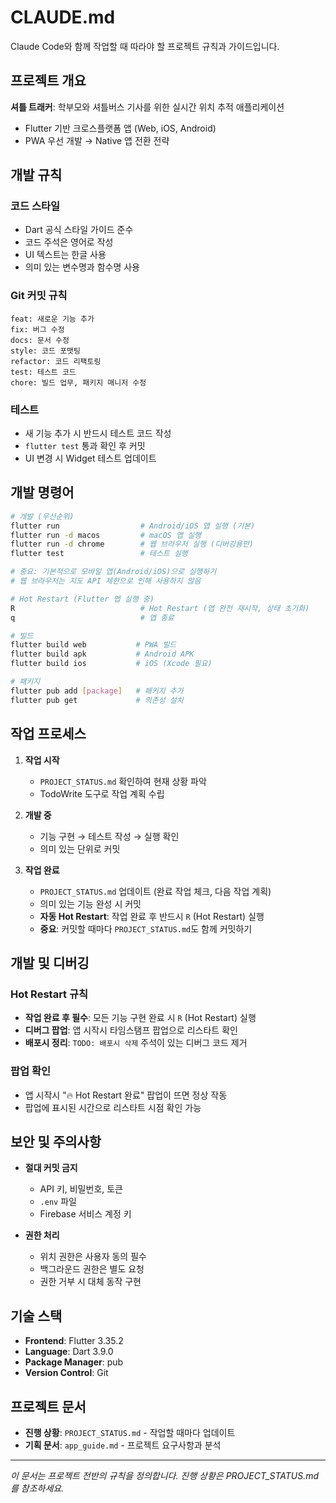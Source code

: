 # CLAUDE.md

Claude Code와 함께 작업할 때 따라야 할 프로젝트 규칙과 가이드입니다.

## 프로젝트 개요

**셔틀 트래커**: 학부모와 셔틀버스 기사를 위한 실시간 위치 추적 애플리케이션
- Flutter 기반 크로스플랫폼 앱 (Web, iOS, Android)
- PWA 우선 개발 → Native 앱 전환 전략

## 개발 규칙

### 코드 스타일
- Dart 공식 스타일 가이드 준수
- 코드 주석은 영어로 작성
- UI 텍스트는 한글 사용
- 의미 있는 변수명과 함수명 사용

### Git 커밋 규칙
```
feat: 새로운 기능 추가
fix: 버그 수정
docs: 문서 수정
style: 코드 포맷팅
refactor: 코드 리팩토링
test: 테스트 코드
chore: 빌드 업무, 패키지 매니저 수정
```

### 테스트
- 새 기능 추가 시 반드시 테스트 코드 작성
- `flutter test` 통과 확인 후 커밋
- UI 변경 시 Widget 테스트 업데이트

## 개발 명령어

```bash
# 개발 (우선순위)
flutter run                  # Android/iOS 앱 실행 (기본)
flutter run -d macos         # macOS 앱 실행
flutter run -d chrome        # 웹 브라우저 실행 (디버깅용만)
flutter test                 # 테스트 실행

# 중요: 기본적으로 모바일 앱(Android/iOS)으로 실행하기
# 웹 브라우저는 지도 API 제한으로 인해 사용하지 않음

# Hot Restart (Flutter 앱 실행 중)
R                            # Hot Restart (앱 완전 재시작, 상태 초기화)
q                            # 앱 종료

# 빌드
flutter build web           # PWA 빌드
flutter build apk           # Android APK
flutter build ios           # iOS (Xcode 필요)

# 패키지
flutter pub add [package]   # 패키지 추가
flutter pub get             # 의존성 설치
```

## 작업 프로세스

1. **작업 시작**
   - `PROJECT_STATUS.md` 확인하여 현재 상황 파악
   - TodoWrite 도구로 작업 계획 수립

2. **개발 중**
   - 기능 구현 → 테스트 작성 → 실행 확인
   - 의미 있는 단위로 커밋

3. **작업 완료**
   - `PROJECT_STATUS.md` 업데이트 (완료 작업 체크, 다음 작업 계획)
   - 의미 있는 기능 완성 시 커밋
   - **자동 Hot Restart**: 작업 완료 후 반드시 `R` (Hot Restart) 실행
   - **중요**: 커밋할 때마다 `PROJECT_STATUS.md`도 함께 커밋하기

## 개발 및 디버깅

### Hot Restart 규칙
- **작업 완료 후 필수**: 모든 기능 구현 완료 시 `R` (Hot Restart) 실행
- **디버그 팝업**: 앱 시작시 타임스탬프 팝업으로 리스타트 확인
- **배포시 정리**: `TODO: 배포시 삭제` 주석이 있는 디버그 코드 제거

### 팝업 확인
- 앱 시작시 "🔥 Hot Restart 완료" 팝업이 뜨면 정상 작동
- 팝업에 표시된 시간으로 리스타트 시점 확인 가능

## 보안 및 주의사항

- **절대 커밋 금지**
  - API 키, 비밀번호, 토큰
  - `.env` 파일
  - Firebase 서비스 계정 키

- **권한 처리**
  - 위치 권한은 사용자 동의 필수
  - 백그라운드 권한은 별도 요청
  - 권한 거부 시 대체 동작 구현

## 기술 스택

- **Frontend**: Flutter 3.35.2
- **Language**: Dart 3.9.0
- **Package Manager**: pub
- **Version Control**: Git

## 프로젝트 문서

- **진행 상황**: `PROJECT_STATUS.md` - 작업할 때마다 업데이트
- **기획 문서**: `app_guide.md` - 프로젝트 요구사항과 분석

---

*이 문서는 프로젝트 전반의 규칙을 정의합니다. 진행 상황은 PROJECT_STATUS.md를 참조하세요.*